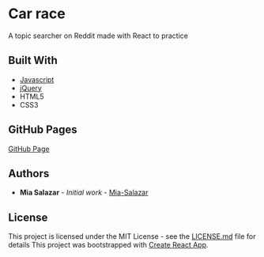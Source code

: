 # Car race

A topic searcher on Reddit made with React to practice

## Built With

* [Javascript](https://es.reactjs.org/)
* [jQuery](https://jquery.com/)
* HTML5
* CSS3

## GitHub Pages

[GitHub Page](https://mia-salazar.github.io/car-race/)

## Authors

* **Mia Salazar** - *Initial work* - [Mia-Salazar](https://github.com/Mia-Salazar)

## License

This project is licensed under the MIT License - see the [LICENSE.md](LICENSE.md) file for details
This project was bootstrapped with [Create React App](https://github.com/facebook/create-react-app).
